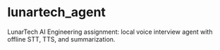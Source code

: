 # lunartech_agent
LunarTech AI Engineering assignment: local voice interview agent with offline STT, TTS, and summarization.
